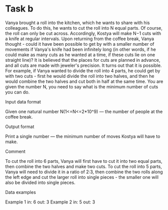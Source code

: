 <!-- ENGLISH -->
# Task b

Vanya brought a roll into the kitchen, which he wants to share with his colleagues. To do this, he wants to cut the roll into N equal parts. Of course, the roll can only be cut across. Accordingly, Kostya will make N−1 cuts with a knife at regular intervals.
Upon returning from the coffee break, Vanya thought - could it have been possible to get by with a smaller number of movements if Vanya's knife had been infinitely long (in other words, if he could make as many cuts as he wanted at a time, if these cuts lie on one straight line)? It is believed that the places for cuts are planned in advance, and all cuts are made with jeweler's precision.
It turns out that it is possible. For example, if Vanya wanted to divide the roll into 4 parts, he could get by with two cuts - first he would divide the roll into two halves, and then he would combine the two halves and cut both in half at the same time.
You are given the number N, you need to say what is the minimum number of cuts you can do.

Input data format

Given one natural number N(1<=N<=2*10^9) — the number of people at the coffee break.

Output format

Print a single number — the minimum number of moves Kostya will have to make.

Comment

To cut the roll into 6 parts, Vanya will first have to cut it into two equal parts, then combine the two halves and make two cuts.
To cut the roll into 5 parts, Vanya will need to divide it in a ratio of 2:3, then combine the two rolls along the left edge and cut the larger roll into single pieces - the smaller one will also be divided into single pieces.

Data examples

Example 1
in:
6
out:
3
Example 2
in:
5
out:
3